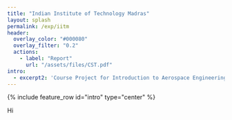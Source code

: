 ```yaml
---
title: "Indian Institute of Technology Madras"
layout: splash
permalink: /exp/iitm
header:
  overlay_color: "#000080"
  overlay_filter: "0.2"
  actions:
    - label: "Report"
      url: "/assets/files/CST.pdf"
intro: 
  - excerpt2: 'Course Project for Introduction to Aerospace Engineering (AAE 2157) at the Manipal Institute of Technology, Manipal, India'
---
```

{% include feature_row id="intro" type="center" %}

<p align="justify"> Hi</p>


